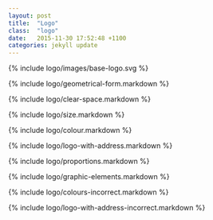 ```yaml
---
layout: post
title:  "Logo"
class:  "logo"
date:   2015-11-30 17:52:48 +1100
categories: jekyll update
---
```


{% include logo/images/base-logo.svg %}

{% include logo/geometrical-form.markdown %}

{% include logo/clear-space.markdown %}

{% include logo/size.markdown %}

{% include logo/colour.markdown %}

{% include logo/logo-with-address.markdown %}

{% include logo/proportions.markdown %}

{% include logo/graphic-elements.markdown %}

{% include logo/colours-incorrect.markdown %}

{% include logo/logo-with-address-incorrect.markdown %}

<svg>
  <use xlink:href="base-logo.svg"></use>
</svg>

